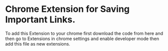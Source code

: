 # Chrome Extension for Saving Important Links.

To add this Extension to your chrome first download the code from here and then go to Extensions in chrome settings and enable developer mode then add this file as new extensions.    
